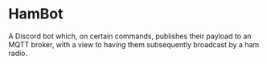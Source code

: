 # HamBot
A Discord bot which, on certain commands, publishes their payload to an MQTT broker, with a view to having them subsequently broadcast by a ham radio.
